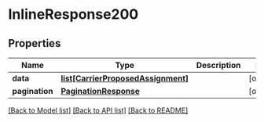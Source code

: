 # InlineResponse200

## Properties
Name | Type | Description | Notes
------------ | ------------- | ------------- | -------------
**data** | [**list[CarrierProposedAssignment]**](CarrierProposedAssignment.md) |  | [optional] 
**pagination** | [**PaginationResponse**](PaginationResponse.md) |  | [optional] 

[[Back to Model list]](../README.md#documentation-for-models) [[Back to API list]](../README.md#documentation-for-api-endpoints) [[Back to README]](../README.md)


